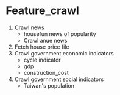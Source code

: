 # Feature_crawl

1. Crawl news
   * housefun news of popularity
   * Crawl anue news
2. Fetch house price file
3. Crawl government economic indicators
   * cycle indicator
   * gdp
   * construction_cost
5. Crawl government social indicators
   * Taiwan's population